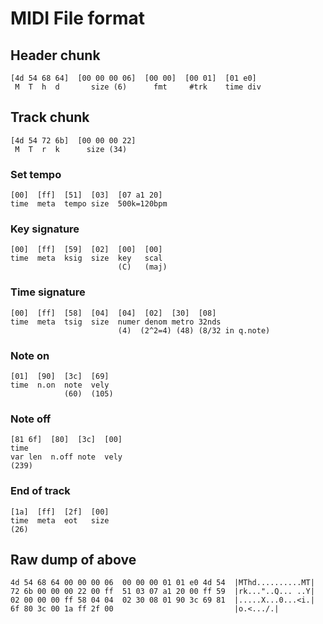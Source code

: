 MIDI File format
================

Header chunk
------------

    [4d 54 68 64]  [00 00 00 06]  [00 00]  [00 01]  [01 e0]
     M  T  h  d       size (6)      fmt     #trk    time div

Track chunk
-----------

    [4d 54 72 6b]  [00 00 00 22]
     M  T  r  k      size (34)

### Set tempo

    [00]  [ff]  [51]  [03]  [07 a1 20]
    time  meta  tempo size  500k=120bpm

### Key signature

    [00]  [ff]  [59]  [02]  [00]  [00]
    time  meta  ksig  size  key   scal
                            (C)   (maj)

### Time signature

    [00]  [ff]  [58]  [04]  [04]  [02]  [30]  [08]
    time  meta  tsig  size  numer denom metro 32nds
                            (4)  (2^2=4) (48) (8/32 in q.note)

### Note on

    [01]  [90]  [3c]  [69]
    time  n.on  note  vely
                (60)  (105)

### Note off

    [81 6f]  [80]  [3c]  [00]
    time
    var len  n.off note  vely
    (239)

### End of track

    [1a]  [ff]  [2f]  [00]
    time  meta  eot   size
    (26)

Raw dump of above
-----------------

    4d 54 68 64 00 00 00 06  00 00 00 01 01 e0 4d 54  |MThd..........MT|
    72 6b 00 00 00 22 00 ff  51 03 07 a1 20 00 ff 59  |rk..."..Q... ..Y|
    02 00 00 00 ff 58 04 04  02 30 08 01 90 3c 69 81  |.....X...0...<i.|
    6f 80 3c 00 1a ff 2f 00                           |o.<.../.|
